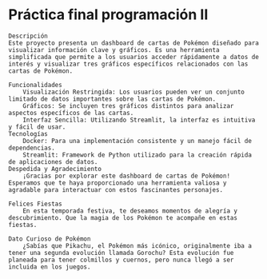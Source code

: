 # Práctica final programación II


    Descripción
    Este proyecto presenta un dashboard de cartas de Pokémon diseñado para visualizar información clave y gráficos. Es una herramienta simplificada que permite a los usuarios acceder rápidamente a datos de interés y visualizar tres gráficos específicos relacionados con las cartas de Pokémon.
    
    Funcionalidades
        Visualización Restringida: Los usuarios pueden ver un conjunto limitado de datos importantes sobre las cartas de Pokémon.
        Gráficos: Se incluyen tres gráficos distintos para analizar aspectos específicos de las cartas.
        Interfaz Sencilla: Utilizando Streamlit, la interfaz es intuitiva y fácil de usar.
    Tecnologías
        Docker: Para una implementación consistente y un manejo fácil de dependencias.
        Streamlit: Framework de Python utilizado para la creación rápida de aplicaciones de datos.
    Despedida y Agradecimiento
        ¡Gracias por explorar este dashboard de cartas de Pokémon! Esperamos que te haya proporcionado una herramienta valiosa y agradable para interactuar con estos fascinantes personajes.

    Felices Fiestas
        En esta temporada festiva, te deseamos momentos de alegría y descubrimiento. Que la magia de los Pokémon te acompañe en estas fiestas.

    Dato Curioso de Pokémon
        ¿Sabías que Pikachu, el Pokémon más icónico, originalmente iba a tener una segunda evolución llamada Gorochu? Esta evolución fue planeada para tener colmillos y cuernos, pero nunca llegó a ser incluida en los juegos.
